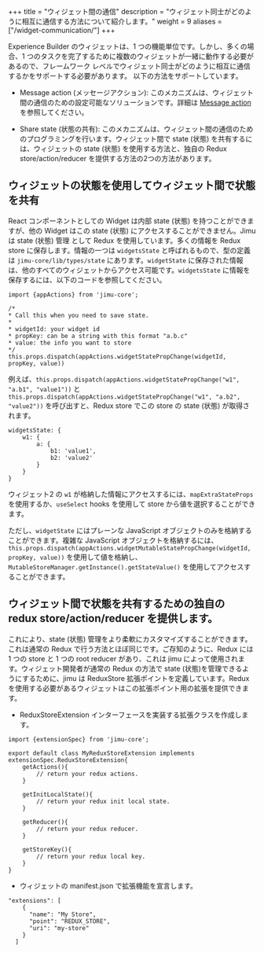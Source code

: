 +++
title = "ウィジェット間の通信"
description = "ウィジェット同士がどのように相互に通信する方法について紹介します。"
weight = 9
aliases = ["/widget-communication/"]
+++

Experience Builder のウィジェットは、1 つの機能単位です。しかし、多くの場合、1 つのタスクを完了するために複数のウィジェットが一緒に動作する必要があるので、フレームワーク レベルでウィジェット同士がどのように相互に通信するかをサポートする必要があります。
以下の方法をサポートしています。

- Message action (メッセージアクション): このメカニズムは、ウィジェット間の通信のための設定可能なソリューションです。詳細は [Message action](https://developers.arcgis.com/experience-builder/guide/message-action) を参照してください。

- Share state (状態の共有): このメカニズムは、ウィジェット間の通信のためのプログラミングを行います。ウィジェット間で state (状態) を共有するには、ウィジェットの state  (状態) を使用する方法と、独自の Redux store/action/reducer を提供する方法の2つの方法があります。

## ウィジェットの状態を使用してウィジェット間で状態を共有

React コンポーネントとしての Widget は内部 state (状態) を持つことができますが、他の Widget はこの state (状態) にアクセスすることができません。Jimu は state (状態) 管理 として Redux を使用しています。多くの情報を Redux store に保存します。情報の一つは `widgetsState` と呼ばれるもので、型の定義は `jimu-core/lib/types/state` にあります。`widgetState` に保存された情報は、他のすべてのウィジェットからアクセス可能です。`widgetsState` に情報を保存するには、以下のコードを参照してください。

```tsx
import {appActions} from 'jimu-core';

/*
* Call this when you need to save state.
*
* widgetId: your widget id
* propKey: can be a string with this format "a.b.c"
* value: the info you want to store
*/
this.props.dispatch(appActions.widgetStatePropChange(widgetId, propKey, value))
```

例えば、`this.props.dispatch(appActions.widgetStatePropChange("w1", "a.b1", "value1"))` と `this.props.dispatch(appActions.widgetStatePropChange("w1", "a.b2", "value2"))` を呼び出すと、Redux store でこの store の state (状態) が取得されます。

```tsx
widgetsState: {
    w1: {
        a: {
            b1: 'value1',
            b2: 'value2'
        }
    }
}
```

ウィジェット2 の `w1` が格納した情報にアクセスするには、`mapExtraStateProps` を使用するか、`useSelect` hooks を使用して store から値を選択することができます。

ただし、`widgetState` にはプレーンな JavaScript オブジェクトのみを格納することができます。複雑な JavaScript オブジェクトを格納するには、`this.props.dispatch(appActions.widgetMutableStatePropChange(widgetId, propKey, value))` を使用して値を格納し、`MutableStoreManager.getInstance().getStateValue()` を使用してアクセスすることができます。

## ウィジェット間で状態を共有するための独自の redux store/action/reducer を提供します。 
これにより、state (状態) 管理をより柔軟にカスタマイズすることができます。これは通常の Redux で行う方法とほぼ同じです。ご存知のように、Redux には 1 つの store と 1 つの root reducer があり、これは jimu によって使用されます。ウィジェット開発者が通常の Redux の方法で state (状態)を管理できるようにするために、jimu は ReduxStore 拡張ポイントを定義しています。Redux を使用する必要があるウィジェットはこの拡張ポイント用の拡張を提供できます。

- ReduxStoreExtension インターフェースを実装する拡張クラスを作成します。

```tsx
import {extensionSpec} from 'jimu-core';

export default class MyReduxStoreExtension implements extensionSpec.ReduxStoreExtension{
    getActions(){
        // return your redux actions.
    }

    getInitLocalState(){
        // return your redux init local state.
    }

    getReducer(){
        // return your redux reducer.
    }

    getStoreKey(){
        // return your redux local key.
    }
}
```

- ウィジェットの manifest.json で拡張機能を宣言します。

```tsx
"extensions": [
    {
      "name": "My Store",
      "point": "REDUX_STORE",
      "uri": "my-store"
    }
  ]
```